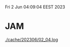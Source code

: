 Fri  2 Jun 04:09:04 EEST 2023
# JAM
<a href='./cache/202306/02_04.log'>./cache/202306/02_04.log</a>
